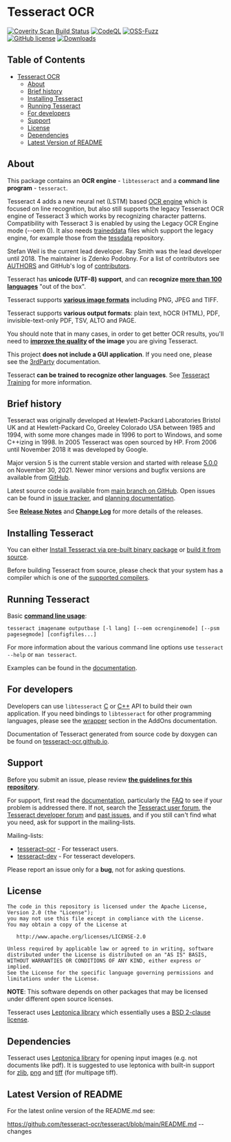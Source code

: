 # Tesseract OCR

[![Coverity Scan Build Status](https://scan.coverity.com/projects/tesseract-ocr/badge.svg)](https://scan.coverity.com/projects/tesseract-ocr)
[![CodeQL](https://github.com/tesseract-ocr/tesseract/workflows/CodeQL/badge.svg)](https://github.com/tesseract-ocr/tesseract/security/code-scanning)
[![OSS-Fuzz](https://img.shields.io/badge/oss--fuzz-fuzzing-brightgreen)](https://issues.oss-fuzz.com/issues?q=is:open%20title:tesseract-ocr)
\
[![GitHub license](https://img.shields.io/badge/license-Apache--2.0-blue.svg)](https://raw.githubusercontent.com/tesseract-ocr/tesseract/main/LICENSE)
[![Downloads](https://img.shields.io/badge/download-all%20releases-brightgreen.svg)](https://github.com/tesseract-ocr/tesseract/releases/)

## Table of Contents

* [Tesseract OCR](#tesseract-ocr)
  * [About](#about)
  * [Brief history](#brief-history)
  * [Installing Tesseract](#installing-tesseract)
  * [Running Tesseract](#running-tesseract)
  * [For developers](#for-developers)
  * [Support](#support)
  * [License](#license)
  * [Dependencies](#dependencies)
  * [Latest Version of README](#latest-version-of-readme)

## About

This package contains an **OCR engine** - `libtesseract` and a **command line program** - `tesseract`.

Tesseract 4 adds a new neural net (LSTM) based [OCR engine](https://en.wikipedia.org/wiki/Optical_character_recognition) which is focused on line recognition, but also still supports the legacy Tesseract OCR engine of Tesseract 3 which works by recognizing character patterns. Compatibility with Tesseract 3 is enabled by using the Legacy OCR Engine mode (--oem 0).
It also needs [traineddata](https://tesseract-ocr.github.io/tessdoc/Data-Files.html) files which support the legacy engine, for example those from the [tessdata](https://github.com/tesseract-ocr/tessdata) repository.

Stefan Weil is the current lead developer. Ray Smith was the lead developer until 2018. The maintainer is Zdenko Podobny. For a list of contributors see [AUTHORS](https://github.com/tesseract-ocr/tesseract/blob/main/AUTHORS)
and GitHub's log of [contributors](https://github.com/tesseract-ocr/tesseract/graphs/contributors).

Tesseract has **unicode (UTF-8) support**, and can **recognize [more than 100 languages](https://tesseract-ocr.github.io/tessdoc/Data-Files-in-different-versions.html)** "out of the box".

Tesseract supports **[various image formats](https://tesseract-ocr.github.io/tessdoc/InputFormats)** including PNG, JPEG and TIFF.

Tesseract supports **various output formats**: plain text, hOCR (HTML), PDF, invisible-text-only PDF, TSV, ALTO and PAGE.

You should note that in many cases, in order to get better OCR results, you'll need to **[improve the quality](https://tesseract-ocr.github.io/tessdoc/ImproveQuality.html) of the image** you are giving Tesseract.

This project **does not include a GUI application**. If you need one, please see the [3rdParty](https://tesseract-ocr.github.io/tessdoc/User-Projects-%E2%80%93-3rdParty.html) documentation.

Tesseract **can be trained to recognize other languages**.
See [Tesseract Training](https://tesseract-ocr.github.io/tessdoc/Training-Tesseract.html) for more information.

## Brief history

Tesseract was originally developed at Hewlett-Packard Laboratories Bristol UK and at Hewlett-Packard Co, Greeley Colorado USA between 1985 and 1994, with some more changes made in 1996 to port to Windows, and some C++izing in 1998. In 2005 Tesseract was open sourced by HP. From 2006 until November 2018 it was developed by Google.

Major version 5 is the current stable version and started with release
[5.0.0](https://github.com/tesseract-ocr/tesseract/releases/tag/5.0.0) on November 30, 2021. Newer minor versions and bugfix versions are available from
[GitHub](https://github.com/tesseract-ocr/tesseract/releases/).

Latest source code is available from [main branch on GitHub](https://github.com/tesseract-ocr/tesseract/tree/main).
Open issues can be found in [issue tracker](https://github.com/tesseract-ocr/tesseract/issues),
and [planning documentation](https://tesseract-ocr.github.io/tessdoc/Planning.html).

See **[Release Notes](https://tesseract-ocr.github.io/tessdoc/ReleaseNotes.html)**
and **[Change Log](https://github.com/tesseract-ocr/tesseract/blob/main/ChangeLog)** for more details of the releases.

## Installing Tesseract

You can either [Install Tesseract via pre-built binary package](https://tesseract-ocr.github.io/tessdoc/Installation.html)
or [build it from source](https://tesseract-ocr.github.io/tessdoc/Compiling.html).

Before building Tesseract from source, please check that your system has a compiler which is one of the [supported compilers](https://tesseract-ocr.github.io/tessdoc/supported-compilers.html).

## Running Tesseract

Basic **[command line usage](https://tesseract-ocr.github.io/tessdoc/Command-Line-Usage.html)**:

    tesseract imagename outputbase [-l lang] [--oem ocrenginemode] [--psm pagesegmode] [configfiles...]

For more information about the various command line options use `tesseract --help` or `man tesseract`.

Examples can be found in the [documentation](https://tesseract-ocr.github.io/tessdoc/Command-Line-Usage.html#simplest-invocation-to-ocr-an-image).

## For developers

Developers can use `libtesseract` [C](https://github.com/tesseract-ocr/tesseract/blob/main/include/tesseract/capi.h) or
[C++](https://github.com/tesseract-ocr/tesseract/blob/main/include/tesseract/baseapi.h) API to build their own application. If you need bindings to `libtesseract` for other programming languages, please see the
[wrapper](https://tesseract-ocr.github.io/tessdoc/AddOns.html#tesseract-wrappers) section in the AddOns documentation.

Documentation of Tesseract generated from source code by doxygen can be found on [tesseract-ocr.github.io](https://tesseract-ocr.github.io/).

## Support

Before you submit an issue, please review **[the guidelines for this repository](https://github.com/tesseract-ocr/tesseract/blob/main/CONTRIBUTING.md)**.

For support, first read the [documentation](https://tesseract-ocr.github.io/tessdoc/),
particularly the [FAQ](https://tesseract-ocr.github.io/tessdoc/FAQ.html) to see if your problem is addressed there.
If not, search the [Tesseract user forum](https://groups.google.com/g/tesseract-ocr), the [Tesseract developer forum](https://groups.google.com/g/tesseract-dev) and [past issues](https://github.com/tesseract-ocr/tesseract/issues), and if you still can't find what you need, ask for support in the mailing-lists.

Mailing-lists:

* [tesseract-ocr](https://groups.google.com/g/tesseract-ocr) - For tesseract users.
* [tesseract-dev](https://groups.google.com/g/tesseract-dev) - For tesseract developers.

Please report an issue only for a **bug**, not for asking questions.

## License

    The code in this repository is licensed under the Apache License, Version 2.0 (the "License");
    you may not use this file except in compliance with the License.
    You may obtain a copy of the License at

       http://www.apache.org/licenses/LICENSE-2.0

    Unless required by applicable law or agreed to in writing, software
    distributed under the License is distributed on an "AS IS" BASIS,
    WITHOUT WARRANTIES OR CONDITIONS OF ANY KIND, either express or implied.
    See the License for the specific language governing permissions and
    limitations under the License.

**NOTE**: This software depends on other packages that may be licensed under different open source licenses.

Tesseract uses [Leptonica library](http://leptonica.com/) which essentially
uses a [BSD 2-clause license](http://leptonica.com/about-the-license.html).

## Dependencies

Tesseract uses [Leptonica library](https://github.com/DanBloomberg/leptonica)
for opening input images (e.g. not documents like pdf).
It is suggested to use leptonica with built-in support for [zlib](https://zlib.net),
[png](https://sourceforge.net/projects/libpng) and
[tiff](http://www.simplesystems.org/libtiff) (for multipage tiff).

## Latest Version of README

For the latest online version of the README.md see:

<https://github.com/tesseract-ocr/tesseract/blob/main/README.md>
--changes